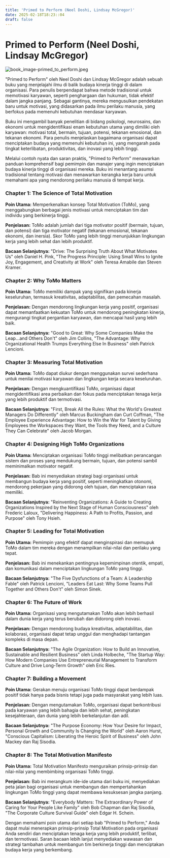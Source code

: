 ```yaml
---
title: 'Primed to Perform (Neel Doshi, Lindsay McGregor)'
date: 2025-02-18T18:23::04
draft: false
---
```


# Primed to Perform (Neel Doshi, Lindsay McGregor)

![book_image-primed_to_perform.jpeg](<../../../English%20c3de5d487e334ec28a83fdd686e766b3/Takeaways%20d7e7954996cf45fd877e8a34b423de90/Books%20a6ec6f095bea4f50b9836fa8162e36a4/Primed%20to%20Perform%20(Neel%20Doshi,%20Lindsay%20McGregor)%20440f1d5885b442c4af7b0f6ae804cf95/book_image-primed_to_perform.jpeg>)

"Primed to Perform" oleh Neel Doshi dan Lindsay McGregor adalah sebuah buku yang menjelajahi ilmu di balik budaya kinerja tinggi di dalam organisasi. Para penulis berpendapat bahwa metode tradisional untuk memotivasi karyawan, seperti penghargaan dan hukuman, tidak efektif dalam jangka panjang. Sebagai gantinya, mereka mengusulkan pendekatan baru untuk motivasi, yang didasarkan pada ilmu perilaku manusia, yang berfokus pada memenuhi kebutuhan mendasar karyawan.

Buku ini mengambil banyak penelitian di bidang psikologi, neurosains, dan ekonomi untuk mengidentifikasi enam kebutuhan utama yang dimiliki oleh karyawan: motivasi total, bermain, tujuan, potensi, tekanan emosional, dan tekanan ekonomi. Para penulis menjelaskan bagaimana organisasi dapat menciptakan budaya yang memenuhi kebutuhan ini, yang mengarah pada tingkat keterlibatan, produktivitas, dan inovasi yang lebih tinggi.

Melalui contoh nyata dan saran praktis, "Primed to Perform" menawarkan panduan komprehensif bagi pemimpin dan manajer yang ingin menciptakan budaya kinerja tinggi di organisasi mereka. Buku ini menantang asumsi tradisional tentang motivasi dan menawarkan kerangka kerja baru untuk memahami apa yang mendorong perilaku manusia di tempat kerja.

### **Chapter 1: The Science of Total Motivation**

**Poin Utama:** Memperkenalkan konsep Total Motivation (ToMo), yang menggabungkan berbagai jenis motivasi untuk menciptakan tim dan individu yang berkinerja tinggi.

**Penjelasan:** ToMo adalah jumlah dari tiga motivator positif (bermain, tujuan, dan potensi) dan tiga motivator negatif (tekanan emosional, tekanan ekonomi, dan inersia). Skor ToMo yang lebih tinggi menunjukkan lingkungan kerja yang lebih sehat dan lebih produktif.

**Bacaan Selanjutnya:** "Drive: The Surprising Truth About What Motivates Us" oleh Daniel H. Pink, "The Progress Principle: Using Small Wins to Ignite Joy, Engagement, and Creativity at Work" oleh Teresa Amabile dan Steven Kramer.

### **Chapter 2: Why ToMo Matters**

**Poin Utama:** ToMo memiliki dampak yang signifikan pada kinerja keseluruhan, termasuk kreativitas, adaptabilitas, dan pemecahan masalah.

**Penjelasan:** Dengan mendorong lingkungan kerja yang positif, organisasi dapat memanfaatkan kekuatan ToMo untuk mendorong peningkatan kinerja, mengurangi tingkat pergantian karyawan, dan mencapai hasil yang lebih baik.

**Bacaan Selanjutnya:** "Good to Great: Why Some Companies Make the Leap...and Others Don't" oleh Jim Collins, "The Advantage: Why Organizational Health Trumps Everything Else In Business" oleh Patrick Lencioni.

### **Chapter 3: Measuring Total Motivation**

**Poin Utama:** ToMo dapat diukur dengan menggunakan survei sederhana untuk menilai motivasi karyawan dan lingkungan kerja secara keseluruhan.

**Penjelasan:** Dengan mengkuantifikasi ToMo, organisasi dapat mengidentifikasi area perbaikan dan fokus pada menciptakan tenaga kerja yang lebih produktif dan termotivasi.

**Bacaan Selanjutnya:** "First, Break All the Rules: What the World's Greatest Managers Do Differently" oleh Marcus Buckingham dan Curt Coffman, "The Employee Experience Advantage: How to Win the War for Talent by Giving Employees the Workspaces they Want, the Tools they Need, and a Culture They Can Celebrate" oleh Jacob Morgan.

### **Chapter 4: Designing High ToMo Organizations**

**Poin Utama:** Menciptakan organisasi ToMo tinggi melibatkan perancangan sistem dan proses yang mendukung bermain, tujuan, dan potensi sambil meminimalkan motivator negatif.

**Penjelasan:** Bab ini menyediakan strategi bagi organisasi untuk membangun budaya kerja yang positif, seperti meningkatkan otonomi, mendorong pekerjaan yang didorong oleh tujuan, dan menciptakan rasa memiliki.

**Bacaan Selanjutnya:** "Reinventing Organizations: A Guide to Creating Organizations Inspired by the Next Stage of Human Consciousness" oleh Frederic Laloux, "Delivering Happiness: A Path to Profits, Passion, and Purpose" oleh Tony Hsieh.

### **Chapter 5: Leading for Total Motivation**

**Poin Utama:** Pemimpin yang efektif dapat menginspirasi dan memupuk ToMo dalam tim mereka dengan menampilkan nilai-nilai dan perilaku yang tepat.

**Penjelasan:** Bab ini menekankan pentingnya kepemimpinan otentik, empati, dan komunikasi dalam menciptakan lingkungan ToMo yang tinggi.

**Bacaan Selanjutnya:** "The Five Dysfunctions of a Team: A Leadership Fable" oleh Patrick Lencioni, "Leaders Eat Last: Why Some Teams Pull Together and Others Don't" oleh Simon Sinek.

### **Chapter 6: The Future of Work**

**Poin Utama:** Organisasi yang mengutamakan ToMo akan lebih berhasil dalam dunia kerja yang terus berubah dan didorong oleh inovasi.

**Penjelasan:** Dengan mendorong budaya kreativitas, adaptabilitas, dan kolaborasi, organisasi dapat tetap unggul dan menghadapi tantangan kompleks di masa depan.

**Bacaan Selanjutnya:** "The Agile Organization: How to Build an Innovative, Sustainable and Resilient Business" oleh Linda Holbeche, "The Startup Way: How Modern Companies Use Entrepreneurial Management to Transform Culture and Drive Long-Term Growth" oleh Eric Ries.

### Chapter 7: Building a Movement

**Poin Utama:** Gerakan menuju organisasi ToMo tinggi dapat berdampak positif tidak hanya pada bisnis tetapi juga pada masyarakat yang lebih luas.

**Penjelasan:** Dengan mengutamakan ToMo, organisasi dapat berkontribusi pada karyawan yang lebih bahagia dan lebih sehat, peningkatan kesejahteraan, dan dunia yang lebih berkelanjutan dan adil.

**Bacaan Selanjutnya:** "The Purpose Economy: How Your Desire for Impact, Personal Growth and Community Is Changing the World" oleh Aaron Hurst, "Conscious Capitalism: Liberating the Heroic Spirit of Business" oleh John Mackey dan Raj Sisodia.

### Chapter 8: The Total Motivation Manifesto

**Poin Utama:** Total Motivation Manifesto menguraikan prinsip-prinsip dan nilai-nilai yang membimbing organisasi ToMo tinggi.

**Penjelasan:** Bab ini merangkum ide-ide utama dari buku ini, menyediakan peta jalan bagi organisasi untuk membangun dan mempertahankan lingkungan ToMo tinggi yang dapat membawa kesuksesan jangka panjang.

**Bacaan Selanjutnya:** "Everybody Matters: The Extraordinary Power of Caring for Your People Like Family" oleh Bob Chapman dan Raj Sisodia, "The Corporate Culture Survival Guide" oleh Edgar H. Schein.

Dengan memahami poin utama dari setiap bab "Primed to Perform," Anda dapat mulai menerapkan prinsip-prinsip Total Motivation pada organisasi Anda sendiri dan menciptakan tenaga kerja yang lebih produktif, terlibat, dan termotivasi. Saran bacaan lebih lanjut menyediakan wawasan dan strategi tambahan untuk membangun tim berkinerja tinggi dan menciptakan budaya kerja yang berkembang.
